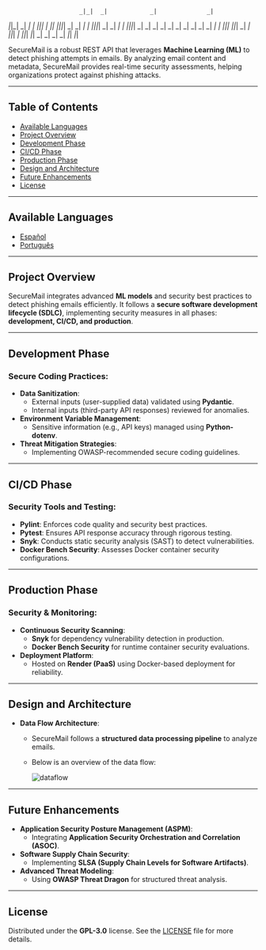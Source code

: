                         _|_|  _|            _|              _|
_|_|_|    _|    _|    _|            _|_|_|  _|    _|_|    _|_|_|_|
_|    _|  _|    _|  _|_|_|_|  _|  _|    _|  _|  _|_|_|_|    _|
_|    _|  _|    _|    _|      _|  _|    _|  _|  _|          _|
_|_|_|      _|_|_|    _|      _|    _|_|_|  _|    _|_|_|      _|_|
_|              _|                      _|
_|          _|_|                    _|_|

 
SecureMail is a robust REST API that leverages **Machine Learning (ML)** to detect phishing attempts in emails. By analyzing email content and metadata, SecureMail provides real-time security assessments, helping organizations protect against phishing attacks.


---

## Table of Contents
- [Available Languages](#available-languages)
- [Project Overview](#project-overview)
- [Development Phase](#development-phase)
- [CI/CD Phase](#cicd-phase)
- [Production Phase](#production-phase)
- [Design and Architecture](#design-and-architecture)
- [Future Enhancements](#future-enhancements)
- [License](#license)

---

## Available Languages
- [Español](README.es.md)
- [Português](README.pt.md)

---

## Project Overview
SecureMail integrates advanced **ML models** and security best practices to detect phishing emails efficiently. It follows a **secure software development lifecycle (SDLC)**, implementing security measures in all phases: **development, CI/CD, and production**.

---

## Development Phase

### Secure Coding Practices:
- **Data Sanitization**:
  - External inputs (user-supplied data) validated using **Pydantic**.
  - Internal inputs (third-party API responses) reviewed for anomalies.
- **Environment Variable Management**:
  - Sensitive information (e.g., API keys) managed using **Python-dotenv**.
- **Threat Mitigation Strategies**:
  - Implementing OWASP-recommended secure coding guidelines.
  
---

## CI/CD Phase

### Security Tools and Testing:
- **Pylint**: Enforces code quality and security best practices.
- **Pytest**: Ensures API response accuracy through rigorous testing.
- **Snyk**: Conducts static security analysis (SAST) to detect vulnerabilities.
- **Docker Bench Security**: Assesses Docker container security configurations.

---

## Production Phase

### Security & Monitoring:
- **Continuous Security Scanning**:
  - **Snyk** for dependency vulnerability detection in production.
  - **Docker Bench Security** for runtime container security evaluations.
- **Deployment Platform**:
  - Hosted on **Render (PaaS)** using Docker-based deployment for reliability.
  
---

## Design and Architecture

- **Data Flow Architecture**:
  - SecureMail follows a **structured data processing pipeline** to analyze emails.
  - Below is an overview of the data flow:
  
    ![dataflow](https://github.com/user-attachments/assets/031fe97e-8b09-4a9d-b254-2b63db6487cb)

---

## Future Enhancements

- **Application Security Posture Management (ASPM)**:
  - Integrating **Application Security Orchestration and Correlation (ASOC)**.
- **Software Supply Chain Security**:
  - Implementing **SLSA (Supply Chain Levels for Software Artifacts)**.
- **Advanced Threat Modeling**:
  - Using **OWASP Threat Dragon** for structured threat analysis.

---

## License
Distributed under the **GPL-3.0** license. See the [LICENSE](./LICENSE) file for more details.
